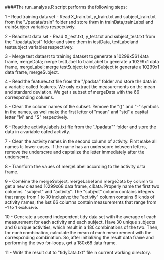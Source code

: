 
####The run_analysis.R script performs the following steps:

1 - Read training data set - Read X_train.txt, y_train.txt and subject_train.txt from the "./padata/train" folder and store them in trainData,trainLabel and trainSubject variables respectively.

2 - Read test data set - Read X_test.txt, y_test.txt and subject_test.txt from the "./padata/test" folder and store them in testData, testLabeland testsubject variables respectively.

3 - Merge test dataset to training dataset to generate a 10299x561 data frame, mergeData; merge testLabel to trainLabel to generate a 10299x1 data frame, mergeLabel; merge testSubject to trainSubject to generate a 10299x1 data frame, mergeSubject.

4 - Read the features.txt file from the "/padata" folder and store the data in a variable called features. We only extract the measurements on the mean and standard deviation. We get a subset of mergeData with the 66 corresponding columns.

5 - Clean the column names of the subset. Remove the "()" and "-" symbols in the names, as well make the first letter of "mean" and "std" a capital letter "M" and "S" respectively.

6 - Read the activity_labels.txt file from the "./padata"" folder and store the data in a variable called activity.

7 - Clean the activity names in the second column of activity. First make all names to lower cases. If the name has an underscore between letters, remove the underscore and capitalize the letter immediately after the underscore.

8 - Transform the values of mergeLabel according to the activity data frame.

9 - Combine the mergeSubject, mergeLabel and mergeData by column to get a new cleaned 10299x68 data frame, clData. Properly name the first two columns, "subject" and "activity". The "subject" column contains integers that range from 1 to 30 inclusive; the "activity" column contains 6 kinds of activity names; the last 66 columns contain measurements that range from -1 to 1 exclusive.

10 - Generate a second independent tidy data set with the average of each measurement for each activity and each subject. Have 30 unique subjects and 6 unique activities, which result in a 180 combinations of the two. Then, for each combination, calculate the mean of each measurement with the corresponding combination. So, after initializing the result data frame and performing the two for-loops, get a 180x68 data frame.

11 - Write the result out to "tidyData.txt" file in current working directory.
